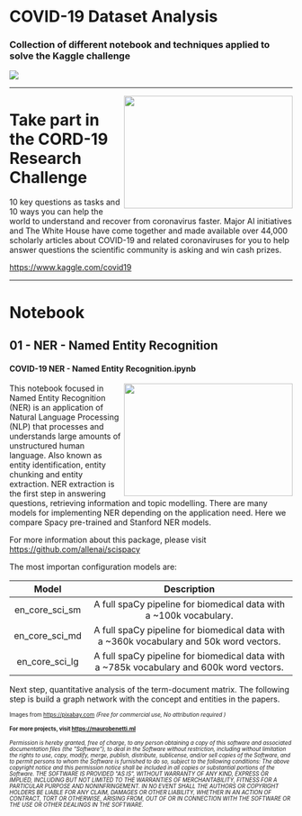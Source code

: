 # COVID-19 Dataset Analysis
### Collection of different notebook and techniques applied to solve the Kaggle challenge

<img align="center" src="https://cdn.pixabay.com/photo/2020/03/16/16/29/virus-4937553_1280.jpg">
  
***

<img align="right" width="300" height="200" src="https://cdn.pixabay.com/photo/2020/03/09/14/11/virus-4915859_1280.png">

# Take part in the CORD-19 Research Challenge
10 key questions as tasks and 10 ways you can help the world to understand and recover from coronavirus faster. Major AI initiatives and The White House have come together and made available over 44,000 scholarly articles about COVID-19 and related coronaviruses for you to help answer questions the scientific community is asking and win cash prizes. 

https://www.kaggle.com/covid19

***
# Notebook 

## 01 - NER - Named Entity Recognition
#### COVID-19 NER - Named Entity Recognition.ipynb 
<img align="right" width="300" height="200" src="https://blog.vsoftconsulting.com/hubfs/image-43.png">


This notebook focused in Named Entity Recognition (NER) is an application of Natural Language Processing (NLP) that processes and understands large amounts of unstructured human language. Also known as entity identification, entity chunking and entity extraction. NER extraction is the first step in answering questions, retrieving information and topic modelling. There are many models for implementing NER depending on the application need. Here we compare Spacy pre-trained and Stanford NER models.

For more information about this package, please visit https://github.com/allenai/scispacy

The most importan configuration models are:

|      Model     |                                        Description                                       |
|:--------------:|:----------------------------------------------------------------------------------------:|
| en_core_sci_sm |            A full spaCy pipeline for biomedical data with a ~100k vocabulary.            |
| en_core_sci_md | A full spaCy pipeline for biomedical data with a ~360k vocabulary and 50k word vectors.  |
| en_core_sci_lg | A full spaCy pipeline for biomedical data with a ~785k vocabulary and 600k word vectors. |

Next step, quantitative analysis of the term-document matrix. The following step is build a graph network with the concept and entities in the papers.


<sup><sub>
Images from https://pixabay.com *(Free for commercial use, No attribution required )*
</sub></sup>

<sup><sub>
**For more projects, visit  https://maurobenetti.ml**
</sub></sup>

<sup><sub>
*Permission is hereby granted, free of charge, to any person obtaining a copy of this software and associated documentation files (the "Software"), to deal in the Software without restriction, including without limitation the rights to use, copy, modify, merge, publish, distribute, sublicense, and/or sell copies of the Software, and to permit persons to whom the Software is furnished to do so, subject to the following conditions:*
*The above copyright notice and this permission notice shall be included in all copies or substantial portions of the Software.*
*THE SOFTWARE IS PROVIDED "AS IS", WITHOUT WARRANTY OF ANY KIND, EXPRESS OR IMPLIED, INCLUDING BUT NOT LIMITED TO THE WARRANTIES OF MERCHANTABILITY, FITNESS FOR A PARTICULAR PURPOSE AND NONINFRINGEMENT. IN NO EVENT SHALL THE AUTHORS OR COPYRIGHT HOLDERS BE LIABLE FOR ANY CLAIM, DAMAGES OR OTHER LIABILITY, WHETHER IN AN ACTION OF CONTRACT, TORT OR OTHERWISE, ARISING FROM, OUT OF OR IN CONNECTION WITH THE SOFTWARE OR THE USE OR OTHER DEALINGS IN THE SOFTWARE.*
</sub></sup>
